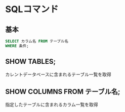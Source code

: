 # SQLコマンド

## 基本
```sql
SELECT カラム名 FROM テーブル名
WHERE 条件;
```

## SHOW TABLES;
カレントデータベースに含まれるテーブル一覧を取得

## SHOW COLUMNS FROM テーブル名;
指定したテーブルに含まれるカラム一覧を取得